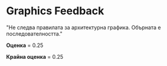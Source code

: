 
# Graphics Feedback #
"Не следва правилата за архитектурна графика.
Обърната е последователността."

**Оценка** = 0.25

**Крайна оценка** = 0.25
